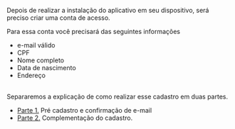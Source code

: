 Depois de realizar a instalação do aplicativo em seu dispositivo, será preciso criar uma conta de acesso.

Para essa conta você precisará das seguintes informações

- e-mail válido
- CPF
- Nome completo
- Data de nascimento
- Endereço<Br><br>

Separaremos a explicação de como realizar esse cadastro em duas partes.

- [Parte 1.](/ABT-%2D-app-para-uso-no-transporte-público/2.-Cadastrando-sua-conta-de-acesso/2.2.-Complementação-do-cadastro-%2D-Parte-2) Pré cadastro e confirmação de e-mail
- [Parte 2.](/ABT-%2D-app-para-uso-no-transporte-público/2.-Cadastrando-sua-conta-de-acesso/2.1.-Pré-cadastro-e-confirmação-de-e%2Dmail-%2D-Parte-1) Complementação do cadastro.